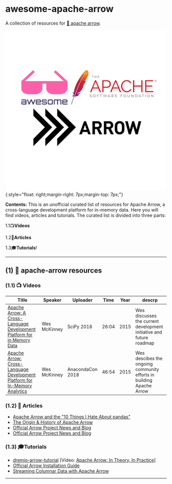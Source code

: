 

# awesome-apache-arrow
A collection of resources for [:dart: apache arrow](https://arrow.apache.org/).

![Awesome apache-arrow logo](/img/awesome_apache_arrow.png){:style="float: right;margin-right: 7px;margin-top: 7px;"}

**Contents:** This is an unofficial curated list of resources for Apache Arrow,
a cross-language development platform for in-memory data. Here you will find videos,
articles and tutorials. The curated list is divided into three parts:

1.1:tv:**Videos**

1.2:page_facing_up:**Articles**

1.3:mortar_board:**Tutorials**!



--------------------------------------------------------------------------------

## (1)  :dart: apache-arrow resources

### (1.1)  :tv: Videos

| Title | Speaker | Uploader | Time  | Year | descrp|
| ----- | ------- | -------- | ---- | ----- | ----|
| [Apache Arrow: A Cross-Language Development Platform for in Memory Data](https://www.youtube.com/watch?v=y7zGnKzaKIw)  |  Wes McKinney | SciPy 2018 | 26:04 | 2015 | Wes discusses the current development initiative and future roadmap |
| [Apache Arrow: Cross-Language Development Platform for In-Memory Analytics](https://www.youtube.com/watch?v=RIUavGW5fNE) |  Wes McKinney | AnacondaCon 2018 | 46:54|  2015 |Wes descibes the ongoing community efforts in building Apache Arrow


### (1.2)  :page_facing_up: Articles

* [Apache Arrow and the "10 Things I Hate About pandas"](http://wesmckinney.com/blog/apache-arrow-pandas-internals/)
* [The Origin & History of Apache Arrow](https://www.dremio.com/origin-history-of-apache-arrow/)
 * [Official Arrow Project News and Blog](http://wesmckinney.com/blog/apache-arrow-pandas-internals/)
 * [Official Arrow Project News and Blog](https://arrow.apache.org/blog/)
 
### (1.3) :mortar_board:Tutorials
* [dremio-arrow-tutorial](https://github.com/brandon-rhodes/pycon-pandas-tutorial) [Video: [Apache Arrow: In Theory, In Practice](https://www.dremio.com/webinars/apache-arrow-in-theory-practice/)]
* [Official Arrow Installation Guide](https://bitbucket.org/hrojas/learn-pandas)
* [Streaming Columnar Data with Apache Arrow](http://wesmckinney.com/blog/arrow-streaming-columnar/)



--------------------------------------------------------------------------------
